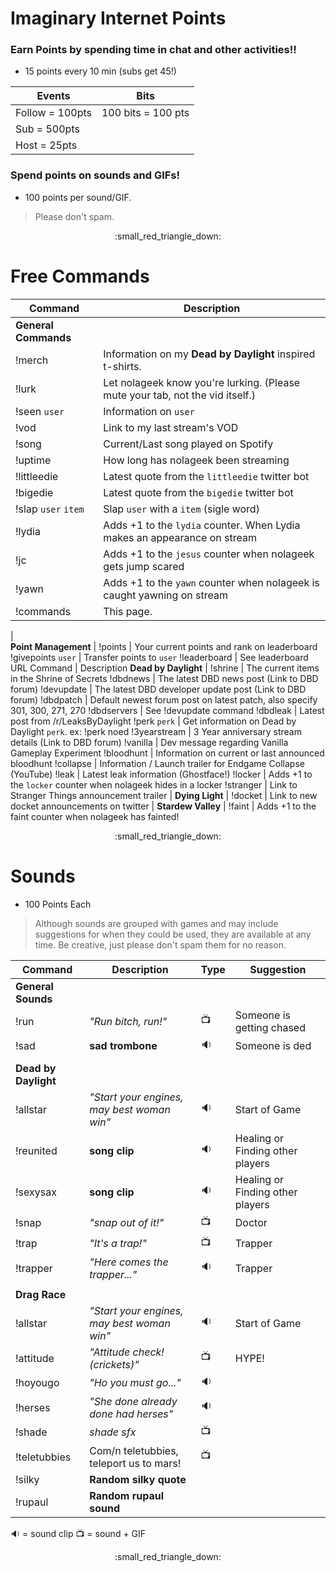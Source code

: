 # Imaginary Internet Points

### Earn Points by spending time in chat and other activities!!

* 15 points every 10 min (subs get 45!)

Events | Bits
------- | -------
Follow = 100pts | 100 bits = 100 pts
Sub = 500pts |
Host = 25pts |
 
### Spend points on sounds and GIFs!

* 100 points per sound/GIF.

> Please don't spam.
 
<p align="center">:small_red_triangle_down:</p>

 
# Free Commands

Command | Description 
------- | ------- 
**General Commands** |
!merch | Information on my **Dead by Daylight** inspired t-shirts.
!lurk | Let nolageek know you're lurking. (Please mute your tab, not the vid itself.)
!seen `user` | Information on `user`
!vod | Link to my last stream's VOD
!song | Current/Last song played on Spotify
!uptime | How long has nolageek been streaming
!littleedie | Latest quote from the `littleedie` twitter bot
!bigedie | Latest quote from the `bigedie` twitter bot
!slap `user` `item` | Slap `user` with a `item` (sigle word)
!lydia | Adds +1 to the `lydia` counter. When Lydia makes an appearance on stream
!jc | Adds +1 to the `jesus` counter when nolageek gets jump scared
!yawn | Adds +1 to the `yawn` counter when nolageek is caught yawning on stream
!commands | This page.
 |       
**Point Management** |
!points | Your current points and rank on leaderboard
!givepoints `user` | Transfer points to `user` 
!leaderboard | See leaderboard URL
Command | Description 
**Dead by Daylight** |
!shrine | The current items in the Shrine of Secrets
!dbdnews	| The latest DBD news post (Link to DBD forum)
!devupdate	| The latest DBD developer update post (Link to DBD forum)
!dbdpatch | Default newest forum post on latest patch, also specify 301, 300, 271, 270
!dbdservers | See !devupdate command
!dbdleak | Latest post from /r/LeaksByDaylight
!perk `perk` | Get information on Dead by Daylight `perk`. ex: !perk noed
!3yearstream | 3 Year anniversary stream details (Link to DBD forum)
!vanilla | Dev message regarding Vanilla Gameplay Experiment
!bloodhunt | Information on current or last announced bloodhunt
!collapse | Information / Launch trailer for Endgame Collapse (YouTube)
!leak | Latest leak information (Ghostface!)
!locker | Adds +1 to the `locker` counter when nolageek hides in a locker
!stranger | Link to Stranger Things announcement trailer
 | 
**Dying Light** |
!docket | Link to new docket announcements on twitter
 | 
**Stardew Valley** |
!faint | Adds +1 to the faint counter when nolageek has fainted!

<p align="center">:small_red_triangle_down:</p>


# Sounds 

* 100 Points Each

> Although sounds are grouped with games and may include suggestions for when they could be used, they are available at any time. Be creative, just please don't spam them for no reason.


Command | Description | Type | Suggestion
----- | ----- | ----- | -----
**General Sounds** | | |
!run | *"Run bitch, run!"* | :tv: | Someone is getting chased
!sad | **sad trombone** | :sound: | Someone is ded
 | | |
**Dead by Daylight** | | |
!allstar | *"Start your engines, may best woman win"* | :sound: | Start of Game
!reunited | **song clip** | :sound: | Healing or Finding other players
!sexysax | **song clip** | :sound: | Healing or Finding other players
!snap | *"snap out of it!"* | :tv:| Doctor
!trap | *"It's a trap!"* | :tv: | Trapper
!trapper | *"Here comes the trapper..."* | :sound: | Trapper
  | | |
**Drag Race** | | |
!allstar | *"Start your engines, may best woman win"* | :sound: | Start of Game
!attitude | *"Attitude check! (crickets)"* | :tv: | HYPE!
!hoyougo | *"Ho you must go..."* | :sound: | 
!herses | *"She done already done had herses"* | :sound: | 
!shade | *shade sfx* | :tv: |
!teletubbies | Com/n teletubbies, teleport us to mars! | :tv: |
!silky | **Random silky quote** | |
!rupaul | **Random rupaul sound** | |

:sound: = sound clip
:tv: = sound + GIF
<p align="center">:small_red_triangle_down:</p>
